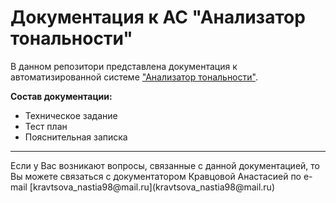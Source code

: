 <h1 align:"center" >
Документация к АС "Анализатор тональности"
</h1>

В данном репозитори представлена документация к автоматизированной системе ["Анализатор тональности"](https://github.com/courswork2018/Site).

**Состав документации:**
* Техническое задание
* Тест план
* Пояснительная записка

<hr>
  Если у Вас возникают вопросы, связанные с данной документацией, то Вы можете связаться с документатором Кравцовой Анастасией по e-mail [kravtsova_nastia98@mail.ru](kravtsova_nastia98@mail.ru)
